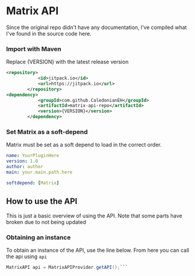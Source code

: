 # Matrix API
Since the original repo didn't have any documentation, I've compiled what I've found in the source code here.

### Import with Maven
Replace {VERSION} with the latest release version
```xml
<repository>
            <id>jitpack.io</id>
            <url>https://jitpack.io</url>
        </repository>
<dependency>
            <groupId>com.github.CaledonianEH</groupId>
            <artifactId>matrix-api-repo</artifactId>
            <version>{VERSION}</version>
        </dependency>
```

### Set Matrix as a soft-depend
Matrix must be set as a soft depend to load in the correct order.
```yaml
name: YourPluginHere
version: 1.0
author: author
main: your.main.path.here

softdepend: [Matrix]
```

## How to use the API
This is just a basic overview of using the API. Note that some parts have broken due to not being updated

### Obtaining an instance
To obtain an instance of the API, use the line below. From here you can call the api using ```api```
```java
MatrixAPI api = MatrixAPIProvider.getAPI();```
